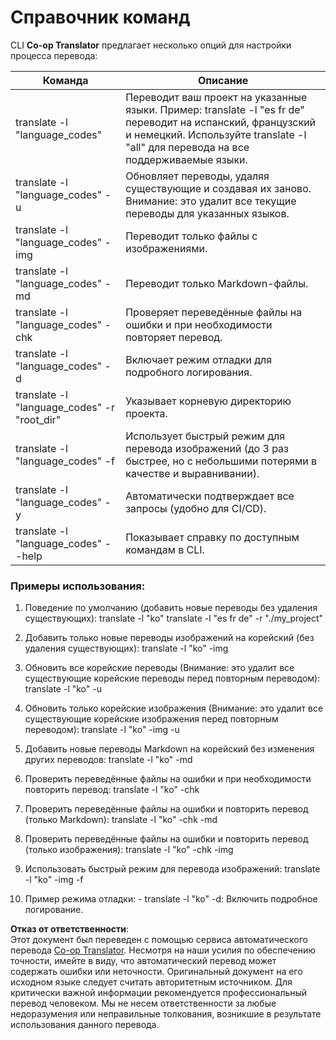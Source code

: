 <!--
CO_OP_TRANSLATOR_METADATA:
{
  "original_hash": "b38d8f042530a4bc872def7cb2c141cd",
  "translation_date": "2025-06-12T11:23:09+00:00",
  "source_file": "getting_started/command-reference.md",
  "language_code": "ru"
}
-->
# Справочник команд
CLI **Co-op Translator** предлагает несколько опций для настройки процесса перевода:

Команда                                      | Описание
----------------------------------------------|-------------------------------------------------------------------------------------------------------------------------------------------------------------------------------------------------------
translate -l "language_codes"                 | Переводит ваш проект на указанные языки. Пример: translate -l "es fr de" переводит на испанский, французский и немецкий. Используйте translate -l "all" для перевода на все поддерживаемые языки.
translate -l "language_codes" -u              | Обновляет переводы, удаляя существующие и создавая их заново. Внимание: это удалит все текущие переводы для указанных языков.
translate -l "language_codes" -img            | Переводит только файлы с изображениями.
translate -l "language_codes" -md             | Переводит только Markdown-файлы.
translate -l "language_codes" -chk            | Проверяет переведённые файлы на ошибки и при необходимости повторяет перевод.
translate -l "language_codes" -d              | Включает режим отладки для подробного логирования.
translate -l "language_codes" -r "root_dir"   | Указывает корневую директорию проекта.
translate -l "language_codes" -f              | Использует быстрый режим для перевода изображений (до 3 раз быстрее, но с небольшими потерями в качестве и выравнивании).
translate -l "language_codes" -y              | Автоматически подтверждает все запросы (удобно для CI/CD).
translate -l "language_codes" --help          | Показывает справку по доступным командам в CLI.

### Примеры использования:

  1. Поведение по умолчанию (добавить новые переводы без удаления существующих):   translate -l "ko"    translate -l "es fr de" -r "./my_project"

  2. Добавить только новые переводы изображений на корейский (без удаления существующих):    translate -l "ko" -img

  3. Обновить все корейские переводы (Внимание: это удалит все существующие корейские переводы перед повторным переводом):    translate -l "ko" -u

  4. Обновить только корейские изображения (Внимание: это удалит все существующие корейские изображения перед повторным переводом):    translate -l "ko" -img -u

  5. Добавить новые переводы Markdown на корейский без изменения других переводов:    translate -l "ko" -md

  6. Проверить переведённые файлы на ошибки и при необходимости повторить перевод: translate -l "ko" -chk

  7. Проверить переведённые файлы на ошибки и повторить перевод (только Markdown): translate -l "ko" -chk -md

  8. Проверить переведённые файлы на ошибки и повторить перевод (только изображения): translate -l "ko" -chk -img

  9. Использовать быстрый режим для перевода изображений:    translate -l "ko" -img -f

  10. Пример режима отладки: - translate -l "ko" -d: Включить подробное логирование.

**Отказ от ответственности**:  
Этот документ был переведен с помощью сервиса автоматического перевода [Co-op Translator](https://github.com/Azure/co-op-translator). Несмотря на наши усилия по обеспечению точности, имейте в виду, что автоматический перевод может содержать ошибки или неточности. Оригинальный документ на его исходном языке следует считать авторитетным источником. Для критически важной информации рекомендуется профессиональный перевод человеком. Мы не несем ответственности за любые недоразумения или неправильные толкования, возникшие в результате использования данного перевода.